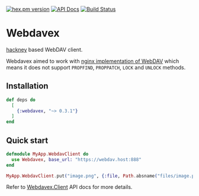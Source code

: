 [![hex.pm version](https://img.shields.io/hexpm/v/webdavex.svg?style=flat)](https://hex.pm/packages/webdavex)
[![API Docs](https://img.shields.io/badge/api-docs-yellow.svg?style=flat)](https://hexdocs.pm/webdavex/)
[![Build Status](https://travis-ci.org/mugimaru73/webdavex.svg?branch=master)](https://travis-ci.org/mugimaru73/webdavex)

# Webdavex

[hackney](https://github.com/benoitc/hackney) based WebDAV client.

Webdavex aimed to work with [nginx implementation of WebDAV](https://nginx.org/en/docs/http/ngx_http_dav_module.html)
which means it does not support `PROPFIND`, `PROPPATCH`, `LOCK` and `UNLOCK` methods.

## Installation

```elixir
def deps do
  [
    {:webdavex, "~> 0.3.1"}
  ]
end
```

## Quick start

```elixir
defmodule MyApp.WebdavClient do
  use Webdavex, base_url: "https://webdav.host:888"
end

MyApp.WebdavClient.put("image.png", {:file, Path.absname("files/image.png")})
```

Refer to [Webdavex.Client](https://hexdocs.pm/webdavex/Webdavex.Client.html) API docs for more details.

